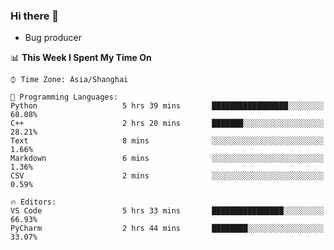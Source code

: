### Hi there 👋
* Bug producer
<!--START_SECTION:waka-->
📊 **This Week I Spent My Time On** 

```text
⌚︎ Time Zone: Asia/Shanghai

💬 Programming Languages: 
Python                   5 hrs 39 mins       █████████████████░░░░░░░░   68.08% 
C++                      2 hrs 20 mins       ███████░░░░░░░░░░░░░░░░░░   28.21% 
Text                     8 mins              ░░░░░░░░░░░░░░░░░░░░░░░░░   1.66% 
Markdown                 6 mins              ░░░░░░░░░░░░░░░░░░░░░░░░░   1.36% 
CSV                      2 mins              ░░░░░░░░░░░░░░░░░░░░░░░░░   0.59%

🔥 Editors: 
VS Code                  5 hrs 33 mins       ████████████████░░░░░░░░░   66.93% 
PyCharm                  2 hrs 44 mins       ████████░░░░░░░░░░░░░░░░░   33.07%

```


<!--END_SECTION:waka-->
